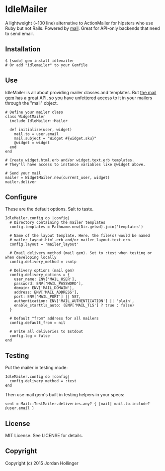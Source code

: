 # IdleMailer

A lightweight (~100 line) alternative to ActionMailer for hipsters who use Ruby but not Rails. Powered by [mail](http://www.rubydoc.info/gems/mail). Great for API-only backends that need to send email.

## Installation

    $ [sudo] gem install idlemailer
    # Or add "idlemailer" to your Gemfile

## Use

IdleMailer is all about providing mailer classes and templates. But [the mail gem](http://www.rubydoc.info/gems/mail) has a great API, so you have unfettered access to it in your mailers through the "mail" object.

    # Define your mailer class
    class WidgetMailer
      include IdleMailer::Mailer

      def initialize(user, widget)
        mail.to = user.email
        mail.subject = "Widget #{widget.sku}"
        @widget = widget
      end
    end

    # Create widget.html.erb and/or widget.text.erb templates.
    # They'll have access to instance variables like @widget above.

    # Send your mail
    mailer = WidgetMailer.new(current_user, widget)
    mailer.deliver

## Configure

These are the default options. Salt to taste.

    IdleMailer.config do |config|
      # Directory containing the mailer templates
      config.templates = Pathname.new(Dir.getwd).join('templates')

      # Name of the layout template. Here, the file(s) would be named
      # mailer_layout.html.erb and/or mailer_layout.text.erb.
      config.layout = 'mailer_layout'

      # Email delivery method (mail gem). Set to :test when testing or when developing locally
      config.delivery_method = :smtp

      # Delivery options (mail gem)
      config.delivery_options = {
        user_name: ENV['MAIL_USER'],
        password: ENV['MAIL_PASSWORD'],
        domain: ENV['MAIL_DOMAIN'],
        address: ENV['MAIL_ADDRESS'],
        port: ENV['MAIL_PORT'] || 587,
        authentication: ENV['MAIL_AUTHENTICATION'] || 'plain',
        enable_starttls_auto: (ENV['MAIL_TLS'] ? true : false)
      }

      # Default "from" address for all mailers
      config.default_from = nil

      # Write all deliveries to $stdout
      config.log = false
    end

## Testing

Put the mailer in testing mode:

    IdleMailer.config do |config|
      config.delivery_method = :test
    end

Then use mail gem's built in testing helpers in your specs:

    sent = Mail::TestMailer.deliveries.any? { |mail| mail.to.include? @user.email }

## License

MIT License. See LICENSE for details.

## Copyright

Copyright (c) 2015 Jordan Hollinger
